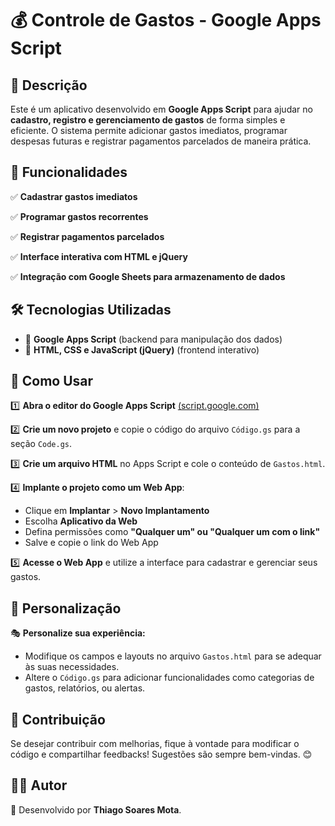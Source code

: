 # 💰 Controle de Gastos - Google Apps Script

## 📝 Descrição
Este é um aplicativo desenvolvido em **Google Apps Script** para ajudar no **cadastro, registro e gerenciamento de gastos** de forma simples e eficiente. O sistema permite adicionar gastos imediatos, programar despesas futuras e registrar pagamentos parcelados de maneira prática.

## 🚀 Funcionalidades
✅ **Cadastrar gastos imediatos**

✅ **Programar gastos recorrentes**

✅ **Registrar pagamentos parcelados**

✅ **Interface interativa com HTML e jQuery**

✅ **Integração com Google Sheets para armazenamento de dados**


## 🛠️ Tecnologias Utilizadas
- 🔹 **Google Apps Script** (backend para manipulação dos dados)
- 🔹 **HTML, CSS e JavaScript (jQuery)** (frontend interativo)

## 📌 Como Usar
1️⃣ **Abra o editor do Google Apps Script** [(script.google.com)](https://script.google.com/)

2️⃣ **Crie um novo projeto** e copie o código do arquivo `Código.gs` para a seção `Code.gs`.

3️⃣ **Crie um arquivo HTML** no Apps Script e cole o conteúdo de `Gastos.html`.

4️⃣ **Implante o projeto como um Web App**:
   - Clique em **Implantar** > **Novo Implantamento**
   - Escolha **Aplicativo da Web**
   - Defina permissões como **"Qualquer um" ou "Qualquer um com o link"**
   - Salve e copie o link do Web App

5️⃣ **Acesse o Web App** e utilize a interface para cadastrar e gerenciar seus gastos.

## 🎨 Personalização
🎭 **Personalize sua experiência:**
- Modifique os campos e layouts no arquivo `Gastos.html` para se adequar às suas necessidades.
- Altere o `Código.gs` para adicionar funcionalidades como categorias de gastos, relatórios, ou alertas.

## 🤝 Contribuição
Se desejar contribuir com melhorias, fique à vontade para modificar o código e compartilhar feedbacks! Sugestões são sempre bem-vindas. 😊

## 👨‍💻 Autor
📌 Desenvolvido por **Thiago Soares Mota**.

